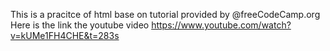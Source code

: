 This is a pracitce of html base on tutorial provided by @freeCodeCamp.org
Here is the link the youtube video https://www.youtube.com/watch?v=kUMe1FH4CHE&t=283s
